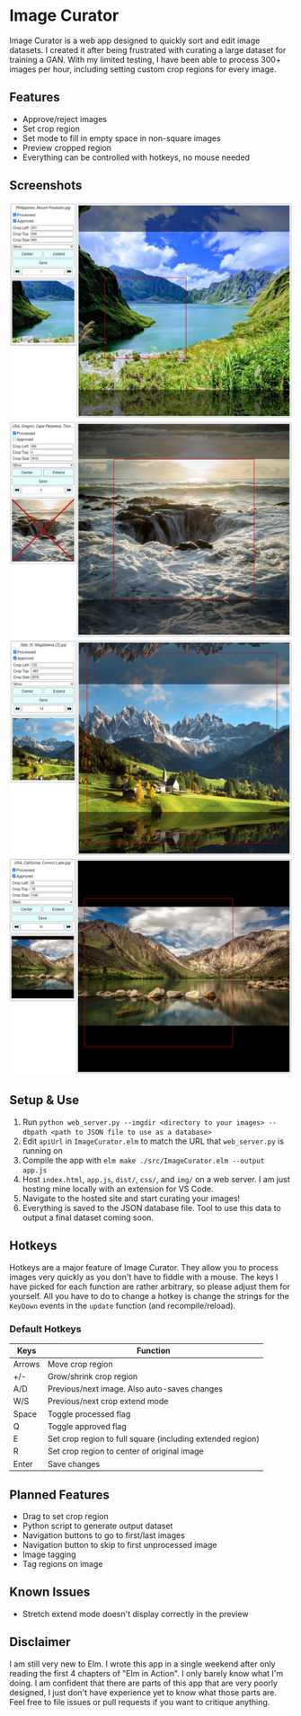# Image Curator
Image Curator is a web app designed to quickly sort and edit image datasets. I created it after being frustrated with curating a large dataset for training a GAN. With my limited testing, I have been able to process 300+ images per hour, including setting custom crop regions for every image.

## Features
- Approve/reject images
- Set crop region
- Set mode to fill in empty space in non-square images
- Preview cropped region
- Everything can be controlled with hotkeys, no mouse needed

## Screenshots
![](readme-images/example_1.jpg)
![](readme-images/example_2.jpg)
![](readme-images/example_3.jpg)
![](readme-images/example_4.png)

## Setup & Use
1. Run `python web_server.py --imgdir <directory to your images> --dbpath <path to JSON file to use as a database>` 
2. Edit `apiUrl` in `ImageCurator.elm` to match the URL that `web_server.py` is running on
3. Compile the app with `elm make ./src/ImageCurator.elm --output app.js`
4. Host `index.html`, `app.js`, `dist/`, `css/`, and `img/` on a web server. I am just hosting mine locally with an extension for VS Code.
5. Navigate to the hosted site and start curating your images!
6. Everything is saved to the JSON database file. Tool to use this data to output a final dataset coming soon.

## Hotkeys
Hotkeys are a major feature of Image Curator. They allow you to process images very quickly as you don't have to fiddle with a mouse. The keys I have picked for each function are rather arbitrary, so please adjust them for yourself. All you have to do to change a hotkey is change the strings for the `KeyDown` events in the `update` function (and recompile/reload).

### Default Hotkeys
| Keys |	Function |
| --- | --- |
| Arrows | Move crop region |
| +/- | Grow/shrink crop region |
| A/D | Previous/next image. Also auto-saves changes |
| W/S | Previous/next crop extend mode |
| Space | Toggle processed flag |
| Q | Toggle approved flag |
| E | Set crop region to full square (including extended region) |
| R | Set crop region to center of original image |
| Enter | Save changes |

## Planned Features
- Drag to set crop region
- Python script to generate output dataset
- Navigation buttons to go to first/last images
- Navigation button to skip to first unprocessed image
- Image tagging
- Tag regions on image

## Known Issues
- Stretch extend mode doesn't display correctly in the preview

## Disclaimer
I am still very new to Elm. I wrote this app in a single weekend after only reading the first 4 chapters of "Elm in Action". I only barely know what I'm doing. I am confident that there are parts of this app that are very poorly designed, I just don't have experience yet to know what those parts are. Feel free to file issues or pull requests if you want to critique anything.

